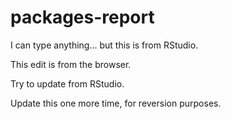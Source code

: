 # packages-report

I can type anything... but this is from RStudio.

This edit is from the browser.

Try to update from RStudio.

Update this one more time, for reversion purposes.